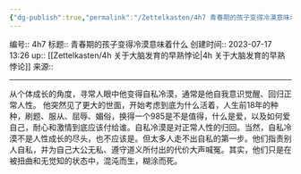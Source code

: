 ```yaml
---
{"dg-publish":true,"permalink":"/Zettelkasten/4h7 青春期的孩子变得冷漠意味着什么/","dgPassFrontmatter":true}
---
```


编号:: 4h7
标题:: 青春期的孩子变得冷漠意味着什么
创建时间:: 2023-07-17 13:26
up:: [[Zettelkasten/4h 关于大脑发育的早熟悖论\|4h 关于大脑发育的早熟悖论]]
来源:: 

---
从个体成长的角度，寻常人眼中他变得自私冷漠，通常是他自我意识觉醒、回归正常人性。
他突然见了更大的世面，开始考虑到底为什么活着，人生前18年的种种，刷题、服从、屈辱、媚俗，换得一个985是不是值得，什么是爱，以及如何爱自己，耐心和激情到底应该付给谁。自私冷漠是对正常人性的归回。当然，自私冷漠不是人性成长的尽头，也不应该是。但太多人走不出自私的第一步。他们指责别人自私，并为自己大公无私、遵守道义所付出的代价大声喊冤。其实，他们只是在被扭曲和无觉知的状态中，混沌而生，糊涂而死。
